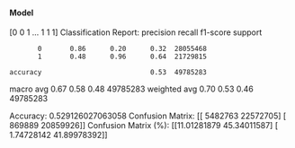 #### Model
[0 0 1 ... 1 1 1]
Classification Report:
              precision    recall  f1-score   support

           0       0.86      0.20      0.32  28055468
           1       0.48      0.96      0.64  21729815

    accuracy                           0.53  49785283
   macro avg       0.67      0.58      0.48  49785283
weighted avg       0.70      0.53      0.46  49785283

Accuracy: 0.529126027063058
Confusion Matrix:
[[ 5482763 22572705]
 [  869889 20859926]]
Confusion Matrix (%):
[[11.01281879 45.34011587]
 [ 1.74728142 41.89978392]]
